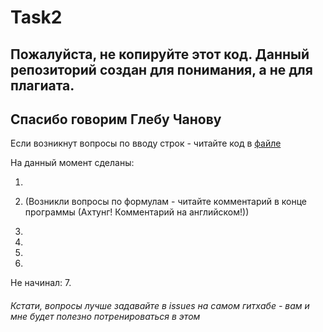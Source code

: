 # Task2
## Пожалуйста, не копируйте этот код. Данный репозиторий создан для понимания, а не для плагиата.
## Спасибо говорим Глебу Чанову


Если возникнут вопросы по вводу строк - читайте код в [файле](testDir/test.c)

На данный момент сделаны:

1.

2. (Возникли вопросы по формулам - читайте комментарий в конце программы (Ахтунг! Комментарий на английском!))

3.
4.
5.
6.




Не начинал:
7.



###### Кстати, вопросы лучше задавайте в issues на самом гитхабе - вам и мне будет полезно потренироваться в этом